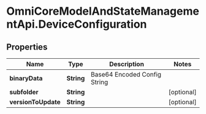 # OmniCoreModelAndStateManagementApi.DeviceConfiguration

## Properties

Name | Type | Description | Notes
------------ | ------------- | ------------- | -------------
**binaryData** | **String** | Base64 Encoded Config String | 
**subfolder** | **String** |  | [optional] 
**versionToUpdate** | **String** |  | [optional] 


